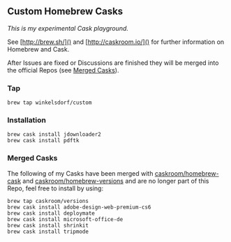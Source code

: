 ## Custom Homebrew Casks

*This is my experimental Cask playground.*

See [http://brew.sh/]() and [http://caskroom.io/]() for further information on Homebrew and Cask.

After Issues are fixed or Discussions are finished they will be merged into the official Repos (see [Merged Casks](https://github.com/winkelsdorf/homebrew-custom#merged-casks)).

### Tap
```code
brew tap winkelsdorf/custom
```

### Installation
```code
brew cask install jdownloader2
brew cask install pdftk
```

### Merged Casks
The following of my Casks have been merged with [caskroom/homebrew-cask](https://github.com/caskroom/homebrew-cask) and [caskroom/homebrew-versions](https://github.com/caskroom/homebrew-versions) and are no longer part of this Repo, feel free to install by using:
```code
brew tap caskroom/versions
brew cask install adobe-design-web-premium-cs6
brew cask install deploymate
brew cask install microsoft-office-de
brew cask install shrinkit
brew cask install tripmode
```
